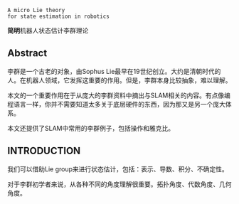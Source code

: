 ```
A micro Lie theory
for state estimation in robotics
```

**简明**机器人状态估计李群理论

## Abstract

李群是一个古老的对象，由Sophus Lie最早在19世纪创立。大约是清朝时代的人。在机器人领域，它发挥这重要的作用。但是，李群本身比较抽象，难以理解。

本文的一个重要作用在于从庞大的李群资料中摘出与SLAM相关的内容。有点像编程语言一样，你并不需要知道太多关于底层硬件的东西，因为那又是另一个庞大体系。

本文还提供了SLAM中常用的李群例子，包括操作和雅克比。

## INTRODUCTION

我们可以借助Lie group来进行状态估计，包括：表示、导数、积分、不确定性。

对于李群初学者来说，从各种不同的角度理解很重要。拓扑角度、代数角度、几何角度。



